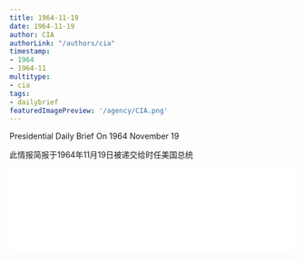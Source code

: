 ```yaml
---
title: 1964-11-19
date: 1964-11-19
author: CIA 
authorLink: "/authors/cia"
timestamp: 
- 1964
- 1964-11
multitype: 
- cia
tags: 
- dailybrief
featuredImagePreview: '/agency/CIA.png'
---
```



Presidential Daily Brief On 1964 November 19

此情报简报于1964年11月19日被递交给时任美国总统

<!--more-->





<div id="over" style="width:100%; overflow:hidden"> <iframe id="sFrame" name="sFrame" frameborder="no" border="0"  allowfullscreen marginwidth="0" scrolling="no" src = " /CIA/1964-11-19.html "  style = " position:absulute; width: 806px; top: 300;" > </iframe> </div>